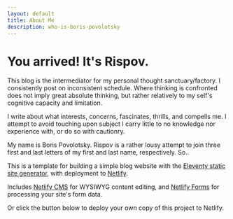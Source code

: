 ```yaml
---
layout: default
title: About Me
description: who-is-boris-povolotsky
---
```


# You arrived! It's Rispov.

This blog is the intermediator for my personal thought sanctuary/factory. I consistently post on inconsistent schedule. Where thinking is confronted does not imply great absolute thinking, but rather relatively to my self's cognitive capacity and limitation.

I write about what interests, concerns, fascinates, thrills, and compells me. I attempt to avoid touching upon subject I carry little to no knowledge nor experience with, or do so with cautionry.

My name is Boris Povolotsky. Rispov is a rather lousy attempt to join three first and last letters of my first and last name, respectively. So..

This is a template for building a simple blog website with the [Eleventy static site generator](https://www.11ty.io), with deployment to [Netlify](https://www.netlify.com).

Includes [Netlify CMS](https://www.netlifycms.org) for WYSIWYG content editing, and [Netlify Forms](https://www.netlify.com/docs/form-handling) for processing your site's form data.

Or click the button below to deploy your own copy of this project to Netlify.

<!-- [![Deploy to Netlify](https://www.netlify.com/img/deploy/button.svg)](https://app.netlify.com/start/deploy?repository=https://github.com/danurbanowicz/eleventy-netlify-boilerplate&stack=cms) -->
